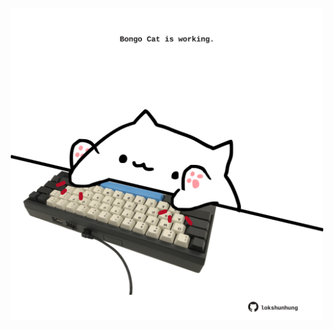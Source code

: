 <!-- built at 06/09/2023, 07:00:48 UTC -->
<p align="center">
  <img width="500" height="500" src="./ReadmeImage.svg">
</p>
